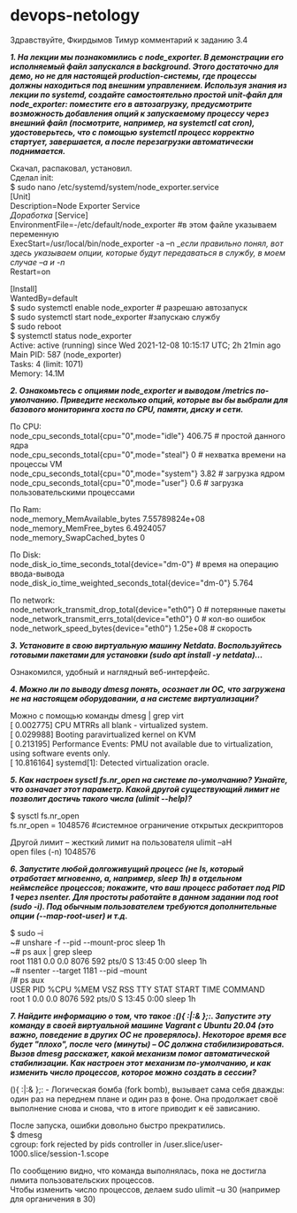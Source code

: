 # devops-netology

Здравствуйте, Фкирдымов Тимур комментарий к заданию 3.4


***1. На лекции мы познакомились с node_exporter. В демонстрации его исполняемый файл запускался в background. Этого достаточно для демо, но не для настоящей production-системы, где процессы должны находиться под внешним управлением. Используя знания из лекции по systemd, создайте самостоятельно простой unit-файл для node_exporter: поместите его в автозагрузку, предусмотрите возможность добавления опций к запускаемому процессу через внешний файл (посмотрите, например, на systemctl cat cron),  удостоверьтесь, что с помощью systemctl процесс корректно стартует, завершается, а после перезагрузки автоматически поднимается.***

Скачал, распаковал, установил.  
Сделал init:  
$ sudo nano /etc/systemd/system/node_exporter.service  
[Unit]  
Description=Node Exporter Service  
_Доработка_
[Service]  
EnvironmentFile=-/etc/default/node_exporter  #в этом файле указываем переменную  
ExecStart=/usr/local/bin/node_exporter -a –n __если правильно понял, вот здесь указываем опции, которые будут передаваться в службу, в моем случае –a и -n_  
Restart=on  

[Install]  
WantedBy=default  
$ sudo systemctl enable node_exporter    # разрешаю автозапуск  
$ sudo systemctl start node_exporter #запускаю службу  
$ sudo reboot  
$ systemctl status node_exporter  
Active: active (running) since Wed 2021-12-08 10:15:17 UTC; 2h 21min ago  
Main PID: 587 (node_exporter)  
Tasks: 4 (limit: 1071)  
 Memory: 14.1M

***2. Ознакомьтесь с опциями node_exporter и выводом /metrics по-умолчанию. Приведите несколько опций, которые вы бы выбрали для базового мониторинга хоста по CPU, памяти, диску и сети.***

По CPU:  
node_cpu_seconds_total{cpu="0",mode="idle"} 406.75                           # простой данного ядра  
node_cpu_seconds_total{cpu="0",mode="steal"} 0                               # нехватка времени на процессы VM  
node_cpu_seconds_total{cpu="0",mode="system"} 3.82                           # загрузка ядром  
node_cpu_seconds_total{cpu="0",mode="user"} 0.6                              # загрузка пользовательскими процессами  

По Ram:  
node_memory_MemAvailable_bytes 7.55789824e+08  
node_memory_MemFree_bytes 6.4924057  
node_memory_SwapCached_bytes 0

По Disk:  
node_disk_io_time_seconds_total{device="dm-0"}			 	    # время на операцию ввода-вывода  
node_disk_io_time_weighted_seconds_total{device="dm-0"} 5.764  

По network:  
node_network_transmit_drop_total{device="eth0"} 0                           # потерянные пакеты  
node_network_transmit_errs_total{device="eth0"} 0			    # кол-во ошибок  
node_network_speed_bytes{device="eth0"} 1.25e+08			    # скорость

***3. Установите в свою виртуальную машину Netdata. Воспользуйтесь готовыми пакетами для установки (sudo apt install -y netdata)...***

Ознакомился, удобный и наглядный веб-интерфейс.

***4. Можно ли по выводу dmesg понять, осознает ли ОС, что загружена не на настоящем оборудовании, а на системе виртуализации?***

Можно с помощью команды  dmesg | grep virt  
[    0.002775] CPU MTRRs all blank - virtualized system.  
[    0.029988] Booting paravirtualized kernel on KVM  
[    0.213195] Performance Events: PMU not available due to virtualization, using software events only.  
[   10.816164] systemd[1]: Detected virtualization oracle.

***5. Как настроен sysctl fs.nr_open на системе по-умолчанию? Узнайте, что означает этот параметр. Какой другой существующий лимит не позволит достичь такого числа (ulimit --help)?***

$ sysctl fs.nr_open  
  fs.nr_open = 1048576   #системное ограничение открытых дескрипторов  

Другой лимит – жесткий лимит на пользователя ulimit –aH  
open files                      (-n) 1048576

***6. Запустите любой долгоживущий процесс (не ls, который отработает мгновенно, а, например, sleep 1h) в отдельном неймспейсе процессов; покажите, что ваш процесс работает под PID 1 через nsenter. Для простоты работайте в данном задании под root (sudo -i). Под обычным пользователем требуются дополнительные опции (--map-root-user) и т.д.***

$ sudo –i  
~# unshare -f --pid --mount-proc sleep 1h  
~# ps aux | grep sleep  
root        1181  0.0  0.0   8076   592 pts/0    S    13:45   0:00 sleep 1h  
~# nsenter --target 1181 --pid –mount  
/# ps aux  
USER         PID %CPU %MEM    VSZ   RSS TTY      STAT START   TIME COMMAND  
root           1  0.0  0.0   8076   592 pts/0    S    13:45   0:00 sleep 1h  

***7. Найдите информацию о том, что такое :(){ :|:& };:. Запустите эту команду в своей виртуальной машине Vagrant с Ubuntu 20.04 (это важно, поведение в других ОС не проверялось). Некоторое время все будет "плохо", после чего (минуты) – ОС должна стабилизироваться. Вызов dmesg расскажет, какой механизм помог автоматической стабилизации. Как настроен этот механизм по-умолчанию, и как изменить число процессов, которое можно создать в сессии?***

(){ :|:& };: - Логическая бомба (fork bomb), вызывает сама себя дважды: один раз на переднем плане и один раз в фоне. Она продолжает своё выполнение снова и снова, что в итоге приводит к её зависанию.

После запуска, ошибки довольно быстро прекратились.  
$ dmesg  
cgroup: fork rejected by pids controller in /user.slice/user-1000.slice/session-1.scope

По сообщению видно, что команда выполнялась, пока не достигла лимита пользовательских процессов.  
Чтобы изменить число процессов,  делаем sudo ulimit –u 30 (например для органичения в 30)


